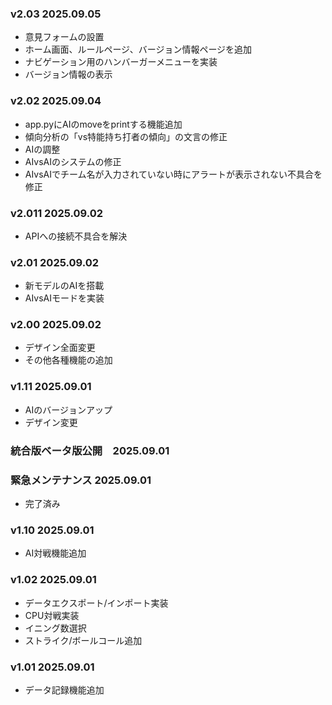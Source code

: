 ### v2.03 2025.09.05
-  意見フォームの設置
- ホーム画面、ルールページ、バージョン情報ページを追加
- ナビゲーション用のハンバーガーメニューを実装
- バージョン情報の表示

### v2.02 2025.09.04
- app.pyにAIのmoveをprintする機能追加
- 傾向分析の「vs特能持ち打者の傾向」の文言の修正
- AIの調整
- AIvsAIのシステムの修正
- AIvsAIでチーム名が入力されていない時にアラートが表示されない不具合を修正
### v2.011 2025.09.02
- APIへの接続不具合を解決
### v2.01 2025.09.02 
- 新モデルのAIを搭載
- AIvsAIモードを実装
### v2.00 2025.09.02
- デザイン全面変更
- その他各種機能の追加
### v1.11 2025.09.01 
- AIのバージョンアップ
- デザイン変更
### 統合版ベータ版公開　2025.09.01
### 緊急メンテナンス 2025.09.01 
- 完了済み
### v1.10 2025.09.01 
- AI対戦機能追加
### v1.02 2025.09.01 
- データエクスポート/インポート実装
- CPU対戦実装
- イニング数選択
- ストライク/ボールコール追加
### v1.01 2025.09.01 
- データ記録機能追加